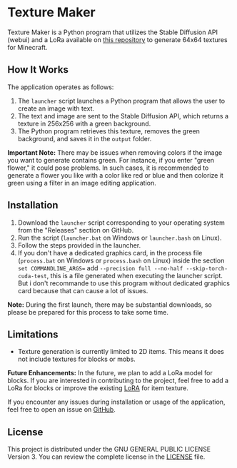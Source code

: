 # Texture Maker

Texture Maker is a Python program that utilizes the Stable Diffusion API (webui) and a LoRa available on [this repository](https://github.com/Jack-Bagel/Minecraft-Lora-Training) to generate 64x64 textures for Minecraft.

## How It Works

The application operates as follows:

1. The `launcher` script launches a Python program that allows the user to create an image with text.
2. The text and image are sent to the Stable Diffusion API, which returns a texture in 256x256 with a green background.
3. The Python program retrieves this texture, removes the green background, and saves it in the `output` folder.

**Important Note:** There may be issues when removing colors if the image you want to generate contains green. For instance, if you enter "green flower," it could pose problems. In such cases, it is recommended to generate a flower you like with a color like red or blue and then colorize it green using a filter in an image editing application.

## Installation

1. Download the `launcher` script corresponding to your operating system from the "Releases" section on GitHub.
2. Run the script (`launcher.bat` on Windows or `launcher.bash` on Linux).
3. Follow the steps provided in the launcher.
4. If you don't have a dedicated graphics card, in the process file (`process.bat` on Windows or `process.bash` on Linux) inside the section `set COMMANDLINE_ARGS=` add `--precision full --no-half --skip-torch-cuda-test`, this is a file generated when executing the launcher script. But i don't recommande to use this program without dedicated graphics card because that can cause a lot of issues.

**Note:** During the first launch, there may be substantial downloads, so please be prepared for this process to take some time.

## Limitations

- Texture generation is currently limited to 2D items. This means it does not include textures for blocks or mobs.

**Future Enhancements:** In the future, we plan to add a LoRa model for blocks. If you are interested in contributing to the project, feel free to add a LoRa for blocks or improve the existing [LoRA](https://github.com/Jack-Bagel/Minecraft-Lora-Training) for item texture.

If you encounter any issues during installation or usage of the application, feel free to open an issue on [GitHub](https://github.com/your-username/your-project/issues).


## License

This project is distributed under the GNU GENERAL PUBLIC LICENSE Version 3. You can review the complete license in the [LICENSE](LICENSE) file.
